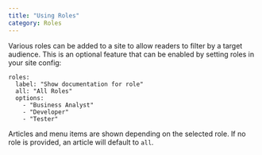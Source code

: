 ```yaml
---
title: "Using Roles"
category: Roles
---
```


Various roles can be added to a site to allow readers to 
filter by a target audience. This is an optional feature that can be 
enabled by setting roles in your site config:

```
roles:
  label: "Show documentation for role"
  all: "All Roles"
  options:
    - "Business Analyst"
    - "Developer"
    - "Tester"
```

Articles and menu items are shown depending on the selected role. 
If no role is provided, an article will default to `all`.




